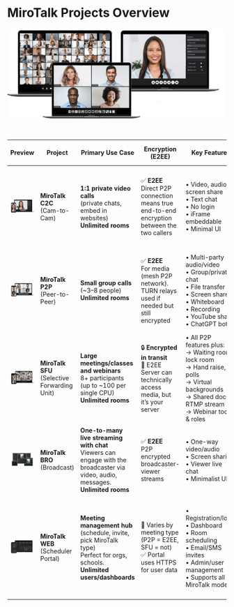 
# MiroTalk Projects Overview

![preview](./images/mirotalk/preview.png)

<br />

| **Preview** | **Project** | **Primary Use Case** | **Encryption (E2EE)** | **Key Features** | **Performance & Scalability** | **Platform Compatibility** | **Hosting & Deployment** | **Hardware Minimum Requirements** |
|------------|-------------|----------------------|------------------------|------------------|-------------------------------|----------------------------|---------------------------|-----------------------------------|
| ![c2c](./images/mirotalk/c2c.png) | **MiroTalk C2C**<br>(Cam-to-Cam) | **1:1 private video calls**<br>(private chats, embed in websites)<br>**Unlimited rooms** | ✅ **E2EE**<br>Direct P2P connection means true end-to-end encryption between the two callers | • Video, audio, screen share<br>• Text chat<br>• No login<br>• iFrame embeddable<br>• Minimal UI | 🚀 Excellent for 1:1<br>⚡ Ultra-low latency<br>📉 Minimal bandwidth use<br>🚫 Strict 2 participants per room<br>**✨ Unlimited rooms** | ✅ All modern browsers<br>📱 Fully mobile-ready<br>⚡ Just WebRTC required<br>🎥 Supports up to 8K video | 📦 Self-host Node.js<br>🐳 Docker or PM2<br>🌐 [Demo](https://c2c.mirotalk.com)<br>🔗 [Deploy](./mirotalk-c2c/self-hosting.md) | 🖥️ **OS:** Ubuntu 20.04/24.04 LTS<br>🧠 **CPU:** 2 Cores<br>💾 **RAM:** 2 GB<br>📂 **Storage:** 5 GB |
| ![p2p](./images/mirotalk/p2p.png) | **MiroTalk P2P**<br>(Peer-to-Peer) | **Small group calls**<br>(~3–8 people)<br>**Unlimited rooms** | ✅ **E2EE**<br>For media (mesh P2P network).<br>TURN relays used if needed but still encrypted | • Multi-party audio/video<br>• Group/private chat<br>• File transfer<br>• Screen share<br>• Whiteboard<br>• Recording<br>• YouTube share<br>• ChatGPT bot | 🚀 Great for secure small meetings<br>👥 Each peer sends/receives (N-1) streams<br>🚫 Impractical beyond ~8 peers due to bandwidth<br>**✨ Unlimited rooms** | ✅ Browser-based on all devices<br>📱 Mobile supported, but many streams may strain low-end hardware<br>🎥 Supports up to 8K video | 📦 Self-host Node.js<br>🐳 Docker or PM2<br>🌐 [Demo](https://p2p.mirotalk.com)<br>🔗 [Deploy](./mirotalk-p2p/self-hosting.md) | 🖥️ **OS:** Ubuntu 20.04/24.04 LTS<br>🧠 **CPU:** 2 Cores<br>💾 **RAM:** 2 GB<br>📂 **Storage:** 10 GB |
| ![sfu](./images/mirotalk/sfu.png) | **MiroTalk SFU**<br>(Selective Forwarding Unit) | **Large meetings/classes and webinars**<br>8+ participants (up to ~100 per single CPU)<br>**Unlimited rooms** | 🔒 **Encrypted in transit**<br>🚫 E2EE<br>Server can technically access media, but it’s your server | • All P2P features plus:<br>→ Waiting room, lock room<br>→ Hand raise, polls<br>→ Virtual backgrounds<br>→ Shared docs, RTMP stream<br>→ Webinar tools & roles | 🚀 Highly scalable<br>👥 Each user uploads one stream<br>📶 Slightly higher latency than P2P<br>⚙️ Server capacity is limiting factor<br>**✨ Unlimited rooms** | ✅ Browser-based on all devices<br>⚙️ Server requires decent resources<br>🎥 Supports up to 8K video | 📦 Self-host SFU server Node.js<br>🐳 Docker or PM2<br>🌐 [Demo](https://sfu.mirotalk.com)<br>🔗 [Deploy](./mirotalk-sfu/self-hosting.md) | 🖥️ **OS:** Ubuntu 20.04/24.04 LTS<br>🧠 **CPU:** 3 Cores<br>💾 **RAM:** 4 GB<br>📂 **Storage:** 20 GB |
| ![bro](./images/mirotalk/bro.png) | **MiroTalk BRO**<br>(Broadcast) | **One-to-many live streaming with chat**<br>Viewers can engage with the broadcaster via video, audio, messages.<br>**Unlimited rooms** | ✅ **E2EE**<br>P2P encrypted broadcaster-viewer streams | • One-way video/audio<br>• Screen sharing<br>• Viewer live chat<br>• Minimalist UI | 🧑‍🤝‍🧑 Many viewers supported<br>📡 Host’s upload is bottleneck<br>📺 Not suited for massive scale without CDN/SFU<br>**✨ Unlimited rooms** | ✅ Viewers: all browsers<br>🎙️ Broadcaster: desktop preferred<br>🧩 No plugins needed<br>🎥 Supports up to 8K video | 📦 Self-host Node.js signaling<br>🐳 Docker or PM2<br>🌐 [Demo](https://bro.mirotalk.com)<br>🔗  [Deploy](./mirotalk-bro/self-hosting.md) | 🖥️ **OS:** Ubuntu 20.04/24.04 LTS<br>🧠 **CPU:** 2 Cores<br>💾 **RAM:** 2 GB<br>📂 **Storage:** 10 GB |
| ![web](./images/mirotalk/web.png) | **MiroTalk WEB**<br>(Scheduler Portal) | **Meeting management hub**<br>(schedule, invite, pick MiroTalk type)<br>Perfect for orgs, schools.<br>**Unlimited users/dashboards** | 🔐 Varies by meeting type<br>(P2P = E2EE, SFU = not)<br>✅ Portal uses HTTPS for user data | • Registration/login<br>• Dashboard<br>• Room scheduling<br>• Email/SMS invites<br>• Admin/user management<br>• Supports all MiroTalk modes | 🌐 Scales like any modern web app<br>📊 Media load handled externally via selected engine (BRO, C2C, P2P, SFU)<br>⚙️ Can be deployed for schools, companies, etc.<br>**✨ Unlimited users/dashboards** | ✅ Browser-based on all devices<br>📱 Responsive design<br>🚀 Launches meetings in corresponding app<br>📬 Requires email setup | 🧩 Node.js + MongoDB<br>🐳 Docker or PM2<br>🛠️ More complex deployment<br>🌐 [Demo](https://webrtc.mirotalk.com)<br>🔗 [Deploy](./mirotalk-web/self-hosting.md) | 🖥️ **OS:** Ubuntu 20.04/24.04 LTS<br>🧠 **CPU:** 2 Cores<br>💾 **RAM:** 4 GB<br>📂 **Storage:** 20 GB |
```
